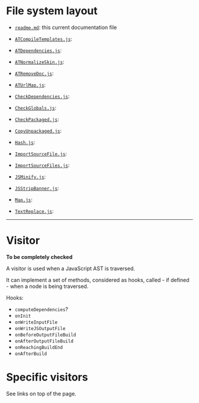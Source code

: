 # File system layout

* [`readme.md`](./readme.md): this current documentation file

* [`ATCompileTemplates.js`](./ATCompileTemplates.js):
* [`ATDependencies.js`](./ATDependencies.js):
* [`ATNormalizeSkin.js`](./ATNormalizeSkin.js):
* [`ATRemoveDoc.js`](./ATRemoveDoc.js):
* [`ATUrlMap.js`](./ATUrlMap.js):
* [`CheckDependencies.js`](./CheckDependencies.js):
* [`CheckGlobals.js`](./CheckGlobals.js):
* [`CheckPackaged.js`](./CheckPackaged.js):
* [`CopyUnpackaged.js`](./CopyUnpackaged.js):
* [`Hash.js`](./Hash.js):
* [`ImportSourceFile.js`](./ImportSourceFile.js):
* [`ImportSourceFiles.js`](./ImportSourceFiles.js):
* [`JSMinify.js`](./JSMinify.js):
* [`JSStripBanner.js`](./JSStripBanner.js):
* [`Map.js`](./Map.js):
* [`TextReplace.js`](./TextReplace.js):



----

# Visitor

__To be completely checked__

A visitor is used when a JavaScript AST is traversed.

It can implement a set of methods, considered as hooks, called - if defined - when a node is being traversed.

Hooks:

* `computeDependencies`?
* `onInit`
* `onWriteInputFile`
* `onWriteJSOutputFile`
* `onBeforeOutputFileBuild`
* `onAfterOutputFileBuild`
* `onReachingBuildEnd`
* `onAfterBuild`


# Specific visitors

See links on top of the page.
